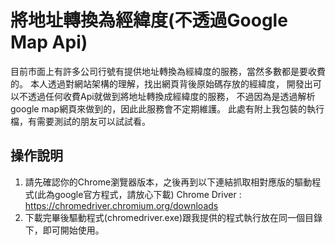 # 將地址轉換為經緯度(不透過Google Map Api)
目前市面上有許多公司行號有提供地址轉換為經緯度的服務，當然多數都是要收費的。
本人透過對網站架構的理解，找出網頁背後原始碼存放的經緯度，
開發出可以不透過任何收費Api就做到將地址轉換成經緯度的服務，
不過因為是透過解析google map網頁來做到的，因此此服務會不定期維護。
此處有附上我包裝的執行檔，有需要測試的朋友可以試試看。

## 操作說明
1. 請先確認你的Chrome瀏覽器版本，之後再到以下連結抓取相對應版的驅動程式(此為google官方程式，請放心下載)
   Chrome Driver : <https://chromedriver.chromium.org/downloads>
2. 下載完畢後驅動程式(chromedriver.exe)跟我提供的程式執行放在同一個目錄下，即可開始使用。
